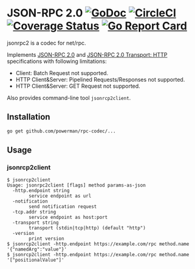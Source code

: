 # JSON-RPC 2.0 [![GoDoc](https://godoc.org/github.com/powerman/rpc-codec/jsonrpc2?status.svg)](http://godoc.org/github.com/powerman/rpc-codec/jsonrpc2) [![CircleCI](https://circleci.com/gh/powerman/rpc-codec.svg?style=svg)](https://circleci.com/gh/powerman/rpc-codec) [![Coverage Status](https://coveralls.io/repos/powerman/rpc-codec/badge.svg?branch=master&service=github)](https://coveralls.io/github/powerman/rpc-codec?branch=master) [![Go Report Card](https://goreportcard.com/badge/github.com/powerman/rpc-codec)](https://goreportcard.com/report/github.com/powerman/rpc-codec)

jsonrpc2 is a codec for net/rpc.

Implements [JSON-RPC 2.0](http://www.jsonrpc.org/specification) and
[JSON-RPC 2.0 Transport: HTTP](http://www.simple-is-better.org/json-rpc/transport_http.html)
specifications with following limitations:

- Client: Batch Request not supported.
- HTTP Client&Server: Pipelined Requests/Responses not supported.
- HTTP Client&Server: GET Request not supported.

Also provides command-line tool `jsonrcp2client`.


## Installation

```sh
go get github.com/powerman/rpc-codec/...
```

## Usage

### jsonrcp2client

```
$ jsonrcp2client
Usage: jsonrpc2client [flags] method params-as-json
  -http.endpoint string
        service endpoint as url
  -notification
        send notification request
  -tcp.addr string
        service endpoint as host:port
  -transport string
        transport (stdin|tcp|http) (default "http")
  -version
        print version
$ jsonrcp2client -http.endpoint https://example.com/rpc method.name '{"namedArg":"value"}'
$ jsonrcp2client -http.endpoint https://example.com/rpc method.name '["positionalValue"]'
```
